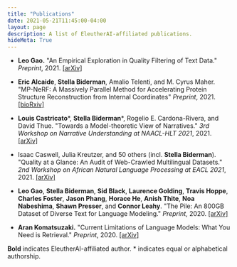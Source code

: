 ```yaml
---
title: "Publications"
date: 2021-05-21T11:45:00-04:00
layout: page
description: A list of EleutherAI-affiliated publications.
hideMeta: True
---
```


- **Leo Gao.** "An Empirical Exploration in Quality Filtering of Text Data." _Preprint_, 2021. [[arXiv]](https://arxiv.org/abs/2109.00698)

- **Eric Alcaide**, **Stella Biderman**, Amalio Telenti, and M. Cyrus Maher. "MP-NeRF: A Massively Parallel Method for Accelerating Protein Structure Reconstruction from Internal Coordinates" _Preprint_, 2021. [[bioRxiv]](https://www.biorxiv.org/content/10.1101/2021.06.08.446214v1) 

- **Louis Castricato**\*, **Stella Biderman**\*, Rogelio E. Cardona-Rivera, and David Thue. "Towards a Model-theoretic View of Narratives." _3rd Workshop on Narrative Understanding at NAACL-HLT 2021_, 2021. [[arXiv]](https://arxiv.org/abs/2103.12872) 

- Isaac Caswell, Julia Kreutzer, and 50 others (incl. **Stella Biderman**). "Quality at a Glance: An Audit of Web-Crawled Multilingual Datasets." _2nd Workshop on African Natural Language Processing at EACL 2021_, 2021. [[arXiv]](https://arxiv.org/abs/2103.12028)

- **Leo Gao**, **Stella Biderman**, **Sid Black**, **Laurence Golding**, **Travis Hoppe**, **Charles Foster**, **Jason Phang**, **Horace He**, **Anish Thite**, **Noa Nabeshima**, **Shawn Presser**, and **Connor Leahy**. "The Pile: An 800GB Dataset of Diverse Text for Language Modeling." _Preprint_, 2020. [[arXiv]](https://arxiv.org/abs/2101.00027)

- **Aran Komatsuzaki.** "Current Limitations of Language Models: What You Need is Retrieval." _Preprint_, 2020. [[arXiv]](https://arxiv.org/abs/2009.06857) 

**Bold** indicates EleutherAI-affiliated author. \* indicates equal or alphabetical authorship.
